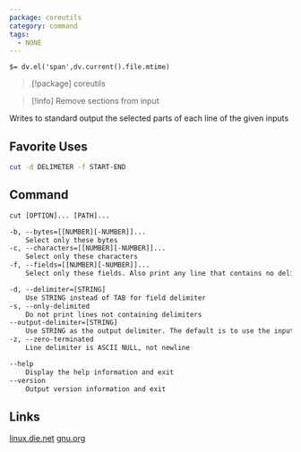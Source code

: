 ```yaml
---
package: coreutils
category: command
tags:
  - NONE
---
```


`$= dv.el('span',dv.current().file.mtime)`
> [!package] coreutils

> [!info] Remove sections from input

Writes to standard output the selected parts of each line of the given inputs

## Favorite Uses
```sh
cut -d DELIMETER -f START-END
```

## Command
```txt
cut [OPTION]... [PATH]...

-b, --bytes=[[NUMBER][-NUMBER]]...
	Select only these bytes
-c, --characters=[[NUMBER][-NUMBER]]...
	Select only these characters
-f, --fields=[[NUMBER][-NUMBER]]...
	Select only these fields. Also print any line that contains no delimiter character

-d, --delimiter=[STRING]
	Use STRING instead of TAB for field delimiter
-s, --only-delimited
	Do not print lines not containing delimiters
--output-delimiter=[STRING]
	Use STRING as the output delimiter. The default is to use the input delimiter
-z, --zero-terminated
	Line delimiter is ASCII NULL, not newline

--help
	Display the help information and exit 
--version
	Output version information and exit
```

## Links
[linux.die.net](https://linux.die.net/man/1/cut)
[gnu.org](https://www.gnu.org/software/coreutils/manual/html_node/cut-invocation.html#cut-invocation)
